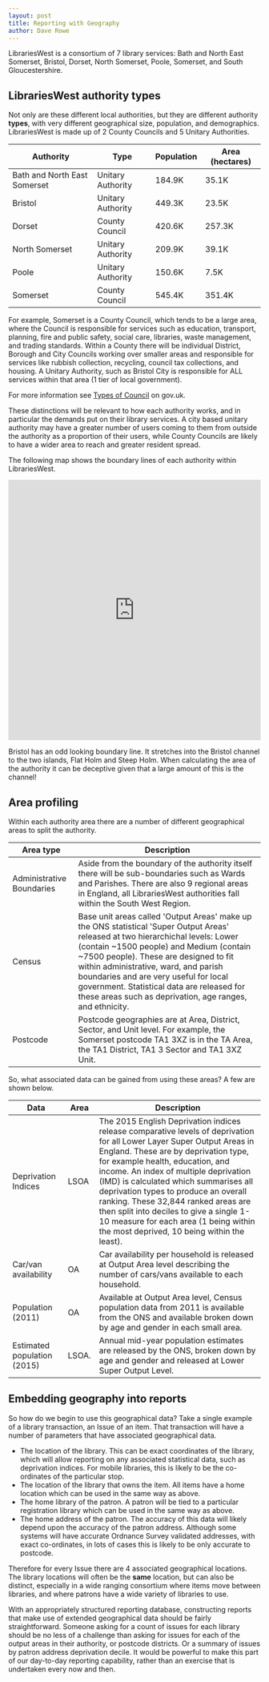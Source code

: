 ```yaml
---
layout: post
title: Reporting with Geography
author: Dave Rowe
---
```


LibrariesWest is a consortium of 7 library services: Bath and North East Somerset, Bristol, Dorset, North Somerset, Poole, Somerset, and South Gloucestershire.

## LibrariesWest authority types

Not only are these different local authorities, but they are different authority **types**, with very different geographical size, population, and demographics.  LibrariesWest is made up of 2 County Councils and 5 Unitary Authorities.  

| Authority | Type | Population | Area (hectares) |
| --------- | -------------- | ---------- | --------------- |
| Bath and North East Somerset | Unitary Authority | 184.9K | 35.1K |
| Bristol | Unitary Authority | 449.3K | 23.5K |
| Dorset | County Council | 420.6K | 257.3K |
| North Somerset | Unitary Authority | 209.9K | 39.1K |
| Poole | Unitary Authority | 150.6K | 7.5K |
| Somerset | County Council | 545.4K | 351.4K |

For example, Somerset is a County Council, which tends to be a large area, where the Council is responsible for services such as education, transport, planning, fire and public safety, social care, libraries, waste management, and trading standards.  Within a County there will be individual District, Borough and City Councils working over smaller areas and responsible for services like rubbish collection, recycling, council tax collections, and housing.  A Unitary Authority, such as Bristol City is responsible for ALL services within that area (1 tier of local government).

For more information see [Types of Council](https://www.gov.uk/understand-how-your-council-works/types-of-council) on gov.uk.

These distinctions will be relevant to how each authority works, and in particular the demands put on their library services.  A city based unitary authority may have a greater number of users coming to them from outside the authority as a proportion of their users, while County Councils are likely to have a wider area to reach and greater resident spread.

The following map shows the boundary lines of each authority within LibrariesWest.

<iframe width="100%" height="520" frameborder="0" src="https://dxrowe.carto.com/viz/2f168e60-a769-11e6-843b-0e3ebc282e83/embed_map" allowfullscreen webkitallowfullscreen mozallowfullscreen oallowfullscreen msallowfullscreen></iframe>

Bristol has an odd looking boundary line.  It stretches into the Bristol channel to the two islands, Flat Holm and Steep Holm.  When calculating the area of the authority it can be deceptive given that a large amount of this is the channel!

## Area profiling

Within each authority area there are a number of different geographical areas to split the authority.

| Area type | Description |
| --------- | ----------- |
| Administrative Boundaries | Aside from the boundary of the authority itself there will be sub-boundaries such as Wards and Parishes.  There are also 9 regional areas in England, all LibrariesWest authorities fall within the South West Region. |
| Census | Base unit areas called 'Output Areas' make up the ONS statistical 'Super Output Areas' released at two hierarchichal levels: Lower (contain ~1500 people) and Medium (contain ~7500 people).  These are designed to fit within administrative, ward, and parish boundaries and are very useful for local government.  Statistical data are released for these areas such as deprivation, age ranges, and ethnicity. |
| Postcode | Postcode geographies are at Area, District, Sector, and Unit level.  For example, the Somerset postcode TA1 3XZ is in the TA Area, the TA1 District, TA1 3 Sector and TA1 3XZ Unit. |

So, what associated data can be gained from using these areas? A few are shown below.

| Data | Area | Description |
| ---- | ----------------- | ----------- |
| Deprivation Indices | LSOA | The 2015 English Deprivation indices release comparative levels of deprivation for all Lower Layer Super Output Areas in England.  These are by deprivation type, for example health, education, and income.  An index of multiple deprivation (IMD) is calculated which summarises all deprivation types to produce an overall ranking.  These 32,844 ranked areas are then split into deciles to give a single 1-10 measure for each area (1 being within the most deprived, 10 being within the least). |
| Car/van availability | OA | Car availability per household is released at Output Area level describing the number of cars/vans available to each household. |
| Population (2011) | OA | Available at Output Area level, Census population data from 2011 is available from the ONS and available broken down by age and gender in each small area. |
| Estimated population (2015) | LSOA. | Annual mid-year population estimates are released by the ONS, broken down by age and gender and released at Lower Super Output Level. |

## Embedding geography into reports

So how do we begin to use this geographical data?  Take a single example of a library transaction, an Issue of an item.  That transaction will have a number of parameters that have associated geographical data.

- The location of the library.  This can be exact coordinates of the library, which will allow reporting on any associated statistical data, such as deprivation indices.  For mobile libraries, this is likely to be the co-ordinates of the particular stop.
- The location of the library that owns the item.  All items have a home location which can be used in the same way as above.
- The home library of the patron.  A patron will be tied to a particular registration library which can be used in the same way as above.
- The home address of the patron.  The accuracy of this data will likely depend upon the accuracy of the patron address.  Although some systems will have accurate Ordnance Survey validated addresses, with exact co-ordinates, in lots of cases this is likely to be only accurate to postcode.

Therefore for every Issue there are 4 associated geographical locations.  The library locations will often be the **same** location, but can also be distinct, especially in a wide ranging consortium where items move between libraries, and where patrons have a wide variety of libraries to use.

With an appropriately structured reporting database, constructing reports that make use of extended geographical data should be fairly straightforward.  Someone asking for a count of issues for each library should be no less of a challenge than asking for issues for each of the output areas in their authority, or postcode districts.  Or a summary of issues by patron address deprivation decile.  It would be powerful to make this part of our day-to-day reporting capability, rather than an exercise that is undertaken every now and then.